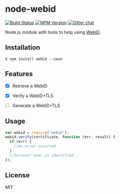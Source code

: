 # node-webid

[![Build Status](https://travis-ci.org/linkeddata/node-webid.svg?branch=master)](https://travis-ci.org/linkeddata/node-webid)
[![NPM Version](https://img.shields.io/npm/v/webid.svg?style=flat)](https://npm.im/webid)
[![Gitter chat](https://img.shields.io/badge/gitter-join%20chat%20%E2%86%92-brightgreen.svg?style=flat)](http://gitter.im/linkeddata/node-webid)


Node.js module with tools to help using [WebID](http://linkeddata.github.io/SoLiD/#identity-management-based-on-webid).

## Installation

```
$ npm install webid --save
```

## Features

- [x] Retrieve a WebID
- [x] Verify a WebID+TLS
- [ ] Generate a WebID+TLS


## Usage

```javascript
var webid = require('webid');
webid.verify(certificate, function (err, result) {
  if (err) {
    //An error occurred
  }
  //Success! User is identified
});
```

## License

MIT
